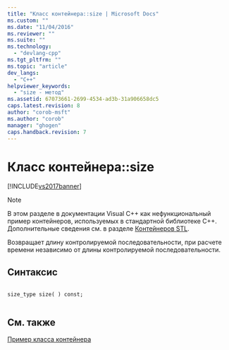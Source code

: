 ```yaml
---
title: "Класс контейнера::size | Microsoft Docs"
ms.custom: ""
ms.date: "11/04/2016"
ms.reviewer: ""
ms.suite: ""
ms.technology: 
  - "devlang-cpp"
ms.tgt_pltfrm: ""
ms.topic: "article"
dev_langs: 
  - "C++"
helpviewer_keywords: 
  - "size - метод"
ms.assetid: 67073661-2699-4534-ad3b-31a906658dc5
caps.latest.revision: 8
author: "corob-msft"
ms.author: "corob"
manager: "ghogen"
caps.handback.revision: 7
---
```

# Класс контейнера::size
[!INCLUDE[vs2017banner](../assembler/inline/includes/vs2017banner.md)]

> [!NOTE]
>  В этом разделе в документации Visual C\+\+ как нефункциональный пример контейнеров, используемых в стандартной библиотеке C\+\+.  Дополнительные сведения см. в разделе [Контейнеров STL](../standard-library/stl-containers.md).  
  
 Возвращает длину контролируемой последовательности, при расчете времени независимо от длины контролируемой последовательности.  
  
## Синтаксис  
  
```  
  
size_type size( ) const;  
  
```  
  
## См. также  
 [Пример класса контейнера](../Topic/Sample%20Container%20Class.md)